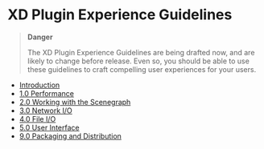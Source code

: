 # XD Plugin Experience Guidelines

> **Danger**
>
> The XD Plugin Experience Guidelines are being drafted now, and are likely to change before release. Even so, you should be able to use these guidelines to craft compelling user experiences for your users.

* [Introduction](intro.md)
* [1.0 Performance](1-performance.md)
* [2.0 Working with the Scenegraph](2-scenegraph.md)
* [3.0 Network I/O](3-network-io.md)
* [4.0 File I/O](4-file-io.md)
* [5.0 User Interface](5-ui.md)
* [9.0 Packaging and Distribution](9-packaging.md)